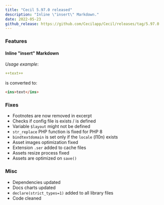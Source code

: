 ```yaml
---
title: "Cecil 5.97.0 released"
description: "Inline \"insert\" Markdown."
date: 2022-05-23
github_release: https://github.com/Cecilapp/Cecil/releases/tag/5.97.0
---
```

### Features

#### Inline "insert" Markdown

_Usage example_:

```yaml
++text++
```

is converted to:

```html
<ins>text</ins>
```

### Fixes

- Footnotes are now removed in excerpt
- Checks if config file is exists / is defined
- Variable `$layout` might not be defined
- `str_replace` PHP function is fixed for PHP 8
- `bindtextdomain` is set only if the `locale` (l10n) exists
- Asset images optimization fixed
- Extension `.ser` added to cache files
- Assets resize process fixed
- Assets are optimized on `save()`

### Misc

- Dependencies updated
- Docs charts updated
- `declare(strict_types=1)` added to all library files
- Code cleaned